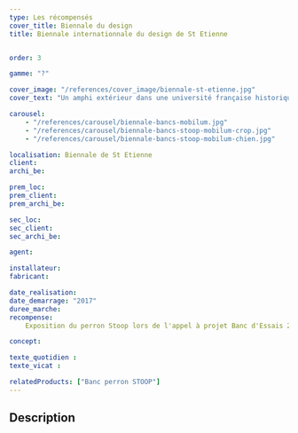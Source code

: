 ```yaml
---
type: Les récompensés
cover_title: Biennale du design
title: Biennale internationnale du design de St Etienne


order: 3

gamme: "?"

cover_image: "/references/cover_image/biennale-st-etienne.jpg"
cover_text: "Un amphi extérieur dans une université française historique"

carousel:
    - "/references/carousel/biennale-bancs-mobilum.jpg"
    - "/references/carousel/biennale-bancs-stoop-mobilum-crop.jpg"
    - "/references/carousel/biennale-bancs-stoop-mobilum-chien.jpg"

localisation: Biennale de St Etienne
client:
archi_be:

prem_loc:
prem_client:
prem_archi_be:

sec_loc:
sec_client:
sec_archi_be:

agent:

installateur:
fabricant:

date_realisation: 
date_demarrage: "2017"
duree_marche:
recompense:
    Exposition du perron Stoop lors de l'appel à projet Banc d'Essais 2017

concept:

texte_quotidien :
texte_vicat :

relatedProducts: ["Banc perron STOOP"]
---
```


## Description
